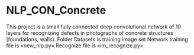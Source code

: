 # NLP_CON_Concrete
This project is a small fully connected deep convolutional network 
of 10 layers for recognizing defects in photographs of concrete structures (foundations, walls).
Folder Datasets is training image set
Network training file is «new_nlp.py»
Recognize file is «im_recognize.py»
